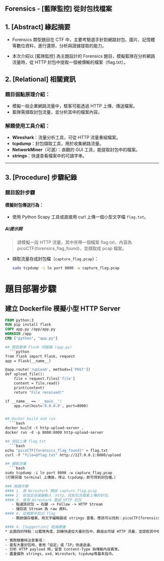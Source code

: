 ## Forensics - [藍隊監控] 從封包找檔案

## 1. [Abstract] 緣起摘要
* Forensics 類型題目在 CTF 中，主要考驗選手針對網路封包、圖片、記憶體等數位資料，進行還原、分析與證據提取的能力。

* 本次介紹以 [藍隊監控] 為主題設計的 Forensics 題目，模擬藍隊在分析網路流量時，從 HTTP 封包中提取一個被傳輸的檔案（flag.txt）。

## 2. [Relational] 相關資訊
### 題目弱點原理介紹：
* 模擬一般企業網路流量中，駭客可能透過 HTTP 上傳、傳送檔案。
* 藍隊需擷取封包流量，並分析其中的檔案內容。
  
### 解題使用工具介紹：
- **Wireshark**：流量分析工具，可從 HTTP 流量重組檔案。
- **tcpdump**：封包擷取工具，用於收集網路流量。
- **NetworkMiner**（可選）：直觀的 GUI 工具，能提取封包中的檔案。
- **strings**：快速查看檔案中的可讀字串。

---

## 3. [Procedure] 步驟紀錄
### 題目設計步驟
#### 模擬封包傳送行為：
* 使用 Python Scapy 工具或直接用 curl 上傳一個小型文字檔 `flag.txt`。

##### AI提示詞
> 請模擬一段 HTTP 流量，其中夾帶一個檔案 flag.txt，內容為 picoCTF{forensics_flag_found}，並擷取成 pcap 檔案。

* 擷取流量存成封包檔（`capture_flag.pcap`）：
  ```bash
  sudo tcpdump -i lo port 8000 -w capture_flag.pcap
  
# 題目部署步驟

## 建立 Dockerfile 模擬小型 HTTP Server

```Dockerfile
FROM python:3
RUN pip install flask
COPY app.py /app/app.py
WORKDIR /app
CMD ["python", "app.py"]

## 撰寫簡單 Flask 伺服器 (app.py)
  ```python
from flask import Flask, request
app = Flask(__name__)

@app.route('/upload', methods=['POST'])
def upload_file():
    file = request.files['file']
    content = file.read()
    print(content)
    return "File received!"

if __name__ == '__main__':
    app.run(host='0.0.0.0', port=8000)


## Docker build and run
  ```bash
docker build -t http-upload-server .
docker run -d -p 8000:8000 http-upload-server

## 測試上傳 flag.txt
  ```bash
echo "picoCTF{forensics_flag_found}" > flag.txt
curl -F "file=@flag.txt" http://127.0.0.1:8000/upload

## 擷取流量
  ```bash
sudo tcpdump -i lo port 8000 -w capture_flag.pcap
(打開另個 terminal 上傳後，停止 tcpdump，即可得到封包檔。)

### 解題步驟
#### 1. 用 Wireshark 開啟 capture_flag.pcap
#### 2. 依協定過濾器輸入：http，找到包含檔案上傳的封包。
#### 3. 使用 Wireshark 重組 HTTP 封包
   - 點選該封包 → 右鍵 -> Follow -> HTTP Stream
   - 儲存該 Stream 為 raw 資料。
#### 4. 從檔案中找出 flag
   - 開啟儲存檔案，用文字編輯器或 strings 查看，應該可以找到：picoCTF{forensics_flag_found}

#### 4. [Suggestion] 結論建議
* 此題目的特點：以藍隊角度，訓練快速從大量封包中，篩選出可疑 HTTP 流量，並提取其中傳輸的檔案。這是現代企業藍隊常見的日常工作技能。

* 實際競賽時注意事項：
- 當有大量封包時，善用「協定」或「IP」快速過濾。
- 分析 HTTP payload 時，留意 Content-Type 與傳輸內容異常。
- 盡量備熟 strings、xxd、Wireshark、tcpdump等基本指令。

